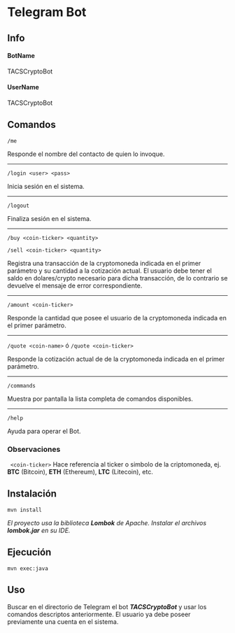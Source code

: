 
# Telegram Bot
## Info

#### BotName
TACSCryptoBot

#### UserName
TACSCryptoBot

## Comandos

`/me`

Responde el nombre del contacto de quien lo invoque.
****
`/login <user> <pass>`

Inicia sesión en el sistema.
****
`/logout`

Finaliza sesión en el sistema.
****
`/buy <coin-ticker> <quantity>`
    
`/sell <coin-ticker> <quantity>`

Registra una transacción de la cryptomoneda indicada en el primer parámetro y su cantidad a la cotización actual.
El usuario debe tener el saldo en dolares/crypto necesario para dicha transacción, de lo contrario
se devuelve el mensaje de error correspondiente.
****
`/amount <coin-ticker>`

Responde la cantidad que posee el usuario de la cryptomoneda indicada en el primer parámetro.
****
`/quote <coin-name>` ó `/quote <coin-ticker>`

Responde la cotización actual de de la cryptomoneda indicada en el primer parámetro.
****
`/commands`

Muestra por pantalla la lista completa de comandos disponibles.
****
`/help`

Ayuda para operar el Bot.

### Observaciones

` <coin-ticker>`
Hace referencia al ticker o simbolo de la criptomoneda, ej. **BTC** (Bitcoin), **ETH** (Ethereum), **LTC** (Litecoin), etc.

## Instalación

`mvn install`

*El proyecto usa la biblioteca **Lombok** de Apache.
Instalar el archivos **lombok.jar** en su IDE.*

## Ejecución

`mvn exec:java`

## Uso
Buscar en el directorio de Telegram el bot ***TACSCryptoBot*** y usar los comandos descriptos anteriormente.
El usuario ya debe poseer previamente una cuenta en el sistema.